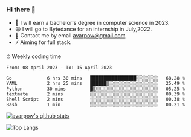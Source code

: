 ### Hi there 👋
<!--I have been a GitHub member for [![Years Badge](https://badges.pufler.dev/years/avarpow)](https://badges.pufler.dev)-->
- 🌱 I will earn a bachelor's degree in computer science in 2023.
- 😄 I will go to Bytedance for an internship in July,2022.
- 💬 Contact me by email avarpow@gmail.com
- ⚡ Aiming for full stack.

<!--💻 Coding Activity Logging

[![Commits Badge](https://badges.pufler.dev/commits/weekly/avarpow)](https://badges.pufler.dev)-->

⏱ Weekly coding time
<!--START_SECTION:waka-->

```text
From: 08 April 2023 - To: 15 April 2023

Go             6 hrs 30 mins   █████████████████░░░░░░░░   68.28 %
YAML           2 hrs 25 mins   ██████▒░░░░░░░░░░░░░░░░░░   25.49 %
Python         30 mins         █▒░░░░░░░░░░░░░░░░░░░░░░░   05.25 %
textmate       2 mins          ░░░░░░░░░░░░░░░░░░░░░░░░░   00.39 %
Shell Script   2 mins          ░░░░░░░░░░░░░░░░░░░░░░░░░   00.38 %
Bash           1 min           ░░░░░░░░░░░░░░░░░░░░░░░░░   00.21 %
```

<!--END_SECTION:waka-->

[![avarpow's github stats](https://github-readme-stats.vercel.app/api?username=avarpow&count_private=true&show_icons=true&hide=issues&hide_border=true)](https://github.com/anuraghazra/github-readme-stats)

![Top Langs](https://github-readme-stats.vercel.app/api/top-langs/?username=avarpow&layout=compact&hide_border=true) 
<!--[![avarpow's wakatime stats](https://github-readme-stats.vercel.app/api/wakatime?username=avarpow)](https://github.com/anuraghazra/github-readme-stats)-->
